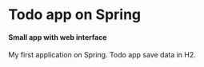# Todo app on Spring
#### Small app with web interface

My first application on Spring. 
Todo app save data in H2.